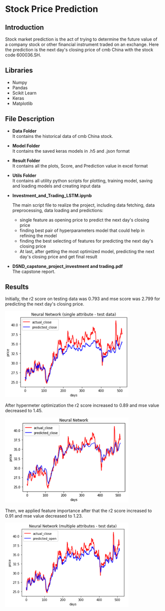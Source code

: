# Stock Price Prediction 
## Introduction
Stock market prediction is the act of trying to determine the future value of a company stock
or other financial instrument traded on an exchange. Here the prediction is the next day's closing price of cmb China with the stock code 600036.SH.

## Libraries
* Numpy
* Pandas
* Scikit Learn
* Keras
* Matplotlib

## File Description
* <strong>Data Folder</strong>  
  It contains the historical data of cmb China stock.
  
* <strong>Model Folder</strong>  
  It contains the saved keras models in .h5 and .json format
  
* <strong>Result Folder</strong>  
  It contains all the plots, Score, and Prediction value in excel format
  
* <strong>Utils Folder</strong>  
  It contains all utility python scripts for plotting, training model, saving and loading models and creating input data
  
* **Investment_and_Trading_LSTM.ipynb**
  
  The main script file to realize the project, including data fetching, data preprocessing, data loading and predictions: 
  
  	- single feature as opening price to predict the next day's closing price
  	- finding best pair of hyperparameters model that could help in refining the model
  	- finding the best selecting of features for predicting the next day's closing price
  	- At last, after getting the most optimized model, predicting the next day's closing price and get final result
- **DSND_capstone_project_investment and trading.pdf**  
  The capstone report.

## Results

Initially, the r2 score on testing data was 0.793 and mse score was 2.799 for predicting the next day's closing price.  

<img src='https://github.com/zxhx/DSND_capstone_project_investment-and-trading/blob/master/result/single_attribute/output_test.png' width=400px>

After hypermeter optimization the r2 score increased to 0.89 and mse value decreased to 1.45.  

<img src='https://github.com/zxhx/DSND_capstone_project_investment-and-trading/blob/master/result/hyperParaModels/output.png' width=400px>

Then, we applied feature importance after that the r2 score increased to 0.91 and mse value decreased to 1.23.

<img src='https://github.com/zxhx/DSND_capstone_project_investment-and-trading/blob/master/result/final_model/output_test.png' width=400px>

  